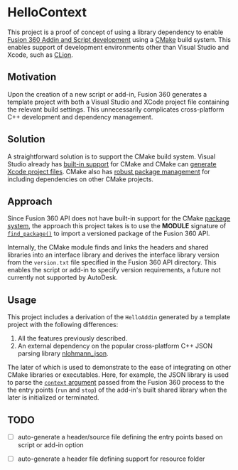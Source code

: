 # HelloContext 

This project is a proof of concept of using a library dependency to enable [Fusion 360 Addin and Script development][1]
using a [CMake][2] build system. This enables support of development environments other than Visual Studio and Xcode,
such as [CLion][3].

## Motivation

Upon the creation of a new script or add-in, Fusion 360 generates a template project with both a Visual Studio and XCode
project file containing the relevant build settings. This unnecessarily complicates cross-platform C++ development and
dependency management. 

## Solution

A straightforward solution is to support the CMake build system. Visual Studio already has [built-in support][4] for
CMake and CMake can [generate Xcode project files][5]. CMake also has [robust package management][6] for including
dependencies on other CMake projects.

## Approach

Since Fusion 360 API does not have built-in support for the CMake [package system][6], the approach this project takes
is to use the **MODULE** signature of [`find_package()`][7] to import a versioned package of the Fusion 360 API.

Internally, the CMake module finds and links the headers and shared libraries into an interface library and derives the 
interface library version from the `version.txt` file specified in the Fusion 360 API directory. This enables the script
or add-in to specify version requirements, a future not currently not supported by AutoDesk.

## Usage

This project includes a derivation of the `HelloAddin` generated by a template project with the following differences:

1. All the features previously described.
2. An external dependency on the popular cross-platform C++ JSON parsing library [nlohmann_json][8].
 
The later of which is used to demonstrate to the ease of integrating on other CMake libraries or executables. Here, for
example, the JSON library is used to parse the [`context` argument][9] passed from the Fusion 360 process to the the
entry points (`run` and `stop`) of the add-in's built shared library when the later is initialized or terminated.

## TODO

- [ ] auto-generate a header/source file defining the entry points based on script or add-in option
- [ ] auto-generate a header file defining support for resource folder


[1]: https://autodeskfusion360.github.io/
[2]: https://cmake.org/cmake/help/latest/
[3]: https://www.jetbrains.com/clion/
[4]: https://docs.microsoft.com/en-us/cpp/build/cmake-projects-in-visual-studio
[5]: https://cmake.org/cmake/help/latest/generator/Xcode.html
[6]: https://cmake.org/cmake/help/latest/manual/cmake-packages.7.html
[7]: https://cmake.org/cmake/help/latest/command/find_package.html
[8]: https://github.com/nlohmann/json
[9]: http://help.autodesk.com/view/fusion360/ENU/?guid=WritingDebugging_UM 